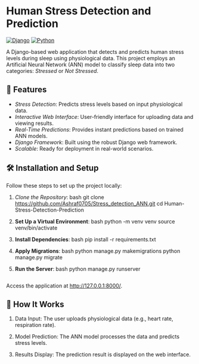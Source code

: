 # Human Stress Detection and Prediction

[![Django](https://img.shields.io/badge/Django-5.x-brightgreen.svg)](https://www.djangoproject.com/)
[![Python](https://img.shields.io/badge/Python-%203.12-blue.svg)](https://www.python.org/)

A Django-based web application that detects and predicts human stress levels during sleep using physiological data. This project employs an Artificial Neural Network (ANN) model to classify sleep data into two categories: *Stressed* or *Not Stressed*.

## 🚀 Features

- *Stress Detection*: Predicts stress levels based on input physiological data.
- *Interactive Web Interface*: User-friendly interface for uploading data and viewing results.
- *Real-Time Predictions*: Provides instant predictions based on trained ANN models.
- *Django Framework*: Built using the robust Django web framework.
- *Scalable*: Ready for deployment in real-world scenarios.


## 🛠 Installation and Setup

Follow these steps to set up the project locally:

1. *Clone the Repository*:
   bash
   git clone https://github.com/Ashraf0705/Stress_detection_ANN.git
   cd Human-Stress-Detection-Prediction

2. **Set Up a Virtual Environment**:
    bash
    python -m venv venv
    source venv/bin/activate
    

3. **Install Dependencies**:
    bash
    pip install -r requirements.txt
     

4. **Apply Migrations**:
    bash
    python manage.py makemigrations
    python manage.py migrate
    

5. **Run the Server**:
    bash
    python manage.py runserver
    ```

Access the application at http://127.0.0.1:8000/.

## 🔧 How It Works

1. Data Input: The user uploads physiological data (e.g., heart rate, respiration rate).

2. Model Prediction: The ANN model processes the data and predicts stress levels.

3. Results Display: The prediction result is displayed on the web interface.
